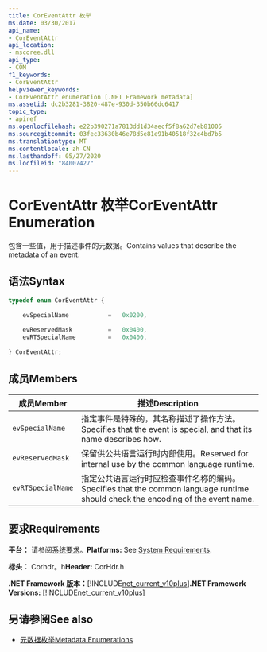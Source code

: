 ```yaml
---
title: CorEventAttr 枚举
ms.date: 03/30/2017
api_name:
- CorEventAttr
api_location:
- mscoree.dll
api_type:
- COM
f1_keywords:
- CorEventAttr
helpviewer_keywords:
- CorEventAttr enumeration [.NET Framework metadata]
ms.assetid: dc2b3281-3820-487e-930d-350b66dc6417
topic_type:
- apiref
ms.openlocfilehash: e22b390271a7813dd1d34aecf5f8a62d7eb81005
ms.sourcegitcommit: 03fec33630b46e78d5e81e91b40518f32c4bd7b5
ms.translationtype: MT
ms.contentlocale: zh-CN
ms.lasthandoff: 05/27/2020
ms.locfileid: "84007427"
---
```

# <a name="coreventattr-enumeration"></a><span data-ttu-id="5f0e8-102">CorEventAttr 枚举</span><span class="sxs-lookup"><span data-stu-id="5f0e8-102">CorEventAttr Enumeration</span></span>
<span data-ttu-id="5f0e8-103">包含一些值，用于描述事件的元数据。</span><span class="sxs-lookup"><span data-stu-id="5f0e8-103">Contains values that describe the metadata of an event.</span></span>  
  
## <a name="syntax"></a><span data-ttu-id="5f0e8-104">语法</span><span class="sxs-lookup"><span data-stu-id="5f0e8-104">Syntax</span></span>  
  
```cpp  
typedef enum CorEventAttr {  
  
    evSpecialName           =   0x0200,  
  
    evReservedMask          =   0x0400,  
    evRTSpecialName         =   0x0400,  
  
} CorEventAttr;  
```  
  
## <a name="members"></a><span data-ttu-id="5f0e8-105">成员</span><span class="sxs-lookup"><span data-stu-id="5f0e8-105">Members</span></span>  
  
|<span data-ttu-id="5f0e8-106">成员</span><span class="sxs-lookup"><span data-stu-id="5f0e8-106">Member</span></span>|<span data-ttu-id="5f0e8-107">描述</span><span class="sxs-lookup"><span data-stu-id="5f0e8-107">Description</span></span>|  
|------------|-----------------|  
|`evSpecialName`|<span data-ttu-id="5f0e8-108">指定事件是特殊的，其名称描述了操作方法。</span><span class="sxs-lookup"><span data-stu-id="5f0e8-108">Specifies that the event is special, and that its name describes how.</span></span>|  
|`evReservedMask`|<span data-ttu-id="5f0e8-109">保留供公共语言运行时内部使用。</span><span class="sxs-lookup"><span data-stu-id="5f0e8-109">Reserved for internal use by the common language runtime.</span></span>|  
|`evRTSpecialName`|<span data-ttu-id="5f0e8-110">指定公共语言运行时应检查事件名称的编码。</span><span class="sxs-lookup"><span data-stu-id="5f0e8-110">Specifies that the common language runtime should check the encoding of the event name.</span></span>|  
  
## <a name="requirements"></a><span data-ttu-id="5f0e8-111">要求</span><span class="sxs-lookup"><span data-stu-id="5f0e8-111">Requirements</span></span>  
 <span data-ttu-id="5f0e8-112">**平台：** 请参阅[系统要求](../../get-started/system-requirements.md)。</span><span class="sxs-lookup"><span data-stu-id="5f0e8-112">**Platforms:** See [System Requirements](../../get-started/system-requirements.md).</span></span>  
  
 <span data-ttu-id="5f0e8-113">**标头：** Corhdr。h</span><span class="sxs-lookup"><span data-stu-id="5f0e8-113">**Header:** CorHdr.h</span></span>  
  
 <span data-ttu-id="5f0e8-114">**.NET Framework 版本：**[!INCLUDE[net_current_v10plus](../../../../includes/net-current-v10plus-md.md)]</span><span class="sxs-lookup"><span data-stu-id="5f0e8-114">**.NET Framework Versions:** [!INCLUDE[net_current_v10plus](../../../../includes/net-current-v10plus-md.md)]</span></span>  
  
## <a name="see-also"></a><span data-ttu-id="5f0e8-115">另请参阅</span><span class="sxs-lookup"><span data-stu-id="5f0e8-115">See also</span></span>

- [<span data-ttu-id="5f0e8-116">元数据枚举</span><span class="sxs-lookup"><span data-stu-id="5f0e8-116">Metadata Enumerations</span></span>](metadata-enumerations.md)
